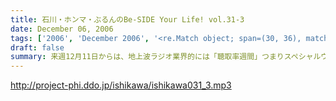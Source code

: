 ```yaml
---
title: 石川・ホンマ・ぶるんのBe-SIDE Your Life! vol.31-3
date: December 06, 2006
tags: ['2006', 'December 2006', '<re.Match object; span=(30, 36), match='vol.31'>']
draft: false
summary: 来週12月11日からは、地上波ラジオ業界的には「聴取率週間」つまりスペシャルウィーク！！つまりレーティング！！石川元帥が毎週水曜・夜9時からやっている「石川昭人の放送サッカーズ」にも素敵なゲストがやってきちゃいます！（12月13日の放送です！詳細はエンディングでしゃべっていますのでよろしくお願いします。）そしてそして、もちろんビーサイは毎回がスペシャルウィーク！？来週も月曜のお昼から収録予定なので、ガンガンとメールして下さいね。NAMAE
---
```


http://project-phi.ddo.jp/ishikawa/ishikawa031_3.mp3
